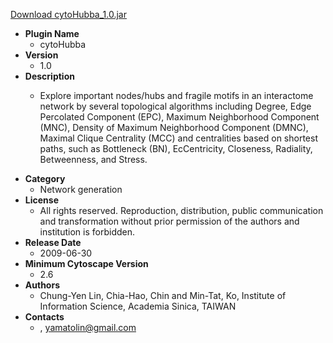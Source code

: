 <a href="cytoHubba_1.0.jar">Download cytoHubba_1.0.jar</a>

* __Plugin Name__
  * cytoHubba
* __Version__
  * 1.0
* __Description__
  * <p>Explore important nodes/hubs and fragile motifs in an interactome network by several topological algorithms including Degree, Edge Percolated Component (EPC), Maximum Neighborhood Component (MNC), Density of Maximum Neighborhood Component (DMNC), Maximal Clique Centrality (MCC) and centralities based on shortest paths, such as Bottleneck (BN), EcCentricity, Closeness, Radiality, Betweenness, and Stress.</p>
* __Category__
  * Network generation
* __License__
  * All rights reserved. Reproduction, distribution, public communication and transformation without prior permission of the authors and institution is forbidden.
* __Release Date__
  * 2009-06-30
* __Minimum Cytoscape Version__
  * 2.6
* __Authors__
  * Chung-Yen Lin, Chia-Hao, Chin and Min-Tat, Ko, Institute of Information Science, Academia Sinica, TAIWAN
* __Contacts__
  * , yamatolin@gmail.com
